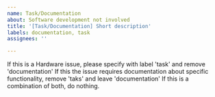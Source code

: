 ```yaml
---
name: Task/Documentation
about: Software development not involved
title: '[Task/Documentation] Short description'
labels: documentation, task
assignees: ''

---
```


If this is a Hardware issue, please specify with label 'task' and remove 'documentation'
If this the issue requires documentation about specific functionality, remove 'taks' and leave 'documentation'
If this is a combination of both, do nothing.
